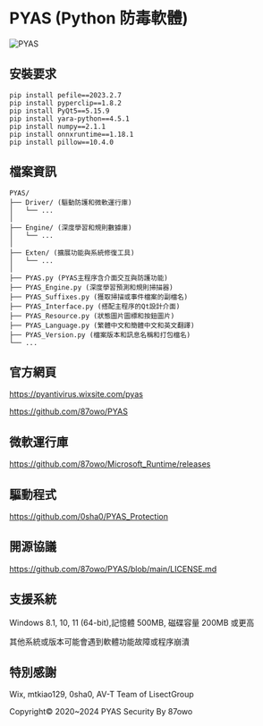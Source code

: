 # PYAS (Python 防毒軟體)

![PYAS](https://github.com/user-attachments/assets/39c273b9-c467-480a-a8b3-31714a6df3ef)

## 安裝要求

```
pip install pefile==2023.2.7
pip install pyperclip==1.8.2
pip install PyQt5==5.15.9
pip install yara-python==4.5.1
pip install numpy==2.1.1
pip install onnxruntime==1.18.1
pip install pillow==10.4.0
```

## 檔案資訊

```
PYAS/
├── Driver/ (驅動防護和微軟運行庫)
│   └── ...
│
├── Engine/ (深度學習和規則數據庫)
│   └── ...
│
├── Exten/ (擴展功能與系統修復工具)
│   └── ...
│
├── PYAS.py (PYAS主程序含介面交互與防護功能)
├── PYAS_Engine.py (深度學習預測和規則掃描器)
├── PYAS_Suffixes.py (獲取掃描或事件檔案的副檔名)
├── PYAS_Interface.py (搭配主程序的Qt設計介面)
├── PYAS_Resource.py (狀態圖片圖標和按鈕圖片)
├── PYAS_Language.py (繁體中文和簡體中文和英文翻譯)
├── PYAS_Version.py (檔案版本和訊息名稱和打包檔名)
└── ...
```

## 官方網頁

https://pyantivirus.wixsite.com/pyas

https://github.com/87owo/PYAS

## 微軟運行庫

https://github.com/87owo/Microsoft_Runtime/releases

## 驅動程式

https://github.com/0sha0/PYAS_Protection

## 開源協議

https://github.com/87owo/PYAS/blob/main/LICENSE.md

## 支援系統

Windows 8.1, 10, 11 (64-bit),記憶體 500MB, 磁碟容量 200MB 或更高

其他系統或版本可能會遇到軟體功能故障或程序崩潰

## 特別感謝

Wix, mtkiao129, 0sha0, AV-T Team of LisectGroup

Copyright© 2020~2024 PYAS Security By 87owo
